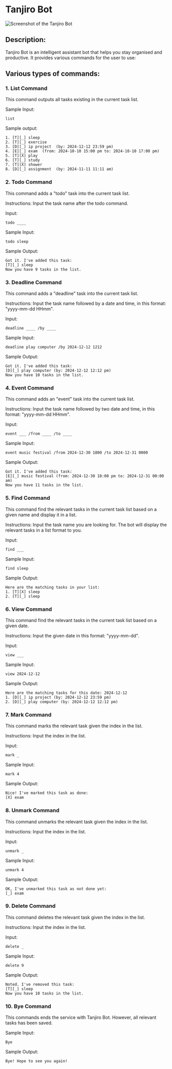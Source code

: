 # Tanjiro Bot 
![Screenshot of the Tanjiro Bot](Ui.png)

## Description:
Tanjiro Bot is an intelligent assistant bot that helps you stay organised and productive. It provides various commands for the user to use:
## Various types of commands:

### 1. List Command
This command outputs all tasks existing in the current task list.

Sample Input:
```agsl
list
```
Sample output:
```
1. [T][_] sleep
2. [T][_] exercise
3. [D][_] ip project  (by: 2024-12-12 23:59 pm)
4. [E][_] exam  (from: 2024-10-10 15:00 pm to: 2024-10-10 17:00 pm)
5. [T][X] play
6. [T][_] study
7. [T][X] shower
8. [D][_] assignment  (by: 2024-11-11 11:11 am)
```
### 2. Todo Command
This command adds a "todo" task into the current task list.

Instructions: Input the task name after the todo command.

Input:
```
todo ____
```
Sample Input:
```
todo sleep
```
Sample Output:
```
Got it. I've added this task:
[T][_] sleep
Now you have 9 tasks in the list.
```
### 3. Deadline Command
This command adds a "deadline" task into the current task list.

Instructions: Input the task name followed by a date and time, in this format: "yyyy-mm-dd HHmm".

Input:
```
deadline ____ /by ____
```
Sample Input:
```
deadline play computer /by 2024-12-12 1212
```
Sample Output:
```
Got it. I've added this task:
[D][_] play computer (by: 2024-12-12 12:12 pm)
Now you have 10 tasks in the list.
```

### 4. Event Command
This command adds an "event" task into the current task list.

Instructions: Input the task name followed by two date and time, in this format: "yyyy-mm-dd HHmm".

Input:
```
event ___ /from ____ /to ____
```

Sample Input:
```
event music festival /from 2024-12-30 1800 /to 2024-12-31 0000
```

Sample Output:
```
Got it. I've added this task:
[E][_] music festival (from: 2024-12-30 18:00 pm to: 2024-12-31 00:00 am)
Now you have 11 tasks in the list.
```

### 5. Find Command
This command find the relevant tasks in the current task list based on a given name and display it in a list.

Instructions: Input the task name you are looking for. The bot will display the relevant tasks in a list format to you.

Input:
```
find ___
```
Sample Input:
```
find sleep
```
Sample Output:
```
Here are the matching tasks in your list:
1. [T][X] sleep
2. [T][_] sleep
```

### 6. View Command
This command find the relevant tasks in the current task list based on a given date.

Instructions: Input the given date in this format: "yyyy-mm-dd".

Input:
```
view ___
```
Sample Input:
```
view 2024-12-12
```
Sample Output:
```
Here are the matching tasks for this date: 2024-12-12
1. [D][_] ip project (by: 2024-12-12 23:59 pm)
2. [D][_] play computer (by: 2024-12-12 12:12 pm)
```

### 7. Mark Command
This command marks the relevant task given the index in the list.

Instructions: Input the index in the list.

Input:
```
mark _
```
Sample Input:
```
mark 4
```
Sample Output:
```
Nice! I've marked this task as done:
[X] exam
```

### 8. Unmark Command
This command unmarks the relevant task given the index in the list.

Instructions: Input the index in the list.

Input:
```
unmark _
```
Sample Input:
```
unmark 4
```
Sample Output:
```
OK, I've unmarked this task as not done yet:
[_] exam
```

### 9. Delete Command
This command deletes the relevant task given the index in the list.

Instructions: Input the index in the list.

Input:
```
delete _
```
Sample Input:
```
delete 9
```
Sample Output:
```
Noted. I've removed this task:
[T][_] sleep
Now you have 10 tasks in the list.
```

### 10. Bye Command
This commands ends the service with Tanjiro Bot. However, all relevant tasks has been saved.

Sample Input:
```
Bye
```
Sample Output:
```
Bye! Hope to see you again!
```
